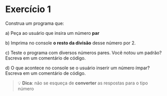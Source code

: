 
# Exercício 1

Construa um programa que:

a) Peça ao usuário que insira um número **par**

b) Imprima no console **o resto da divisão** desse número por 2.

c) Teste o programa com diversos números pares. Você notou um padrão? Escreva em um comentário de código.

d) O que acontece no console se o usuário inserir um número ímpar? Escreva em um comentário de código.

>💡  **Dica**:   não se esqueça de **converter** as respostas para o tipo número
